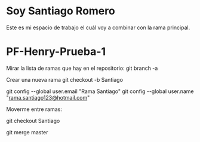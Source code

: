 # Soy Santiago Romero

Este es mi espacio de trabajo el cuál voy a combinar con la rama principal.
# PF-Henry-Prueba-1

Mirar la lista de ramas que hay en el repositorio:
git branch -a

Crear una nueva rama
git checkout -b Santiago

git config --global user.email "Rama Santiago"
git config --global user.name "rama.santiago123@hotmail.com"

Moverme entre ramas:

git checkout Santiago

git merge master
